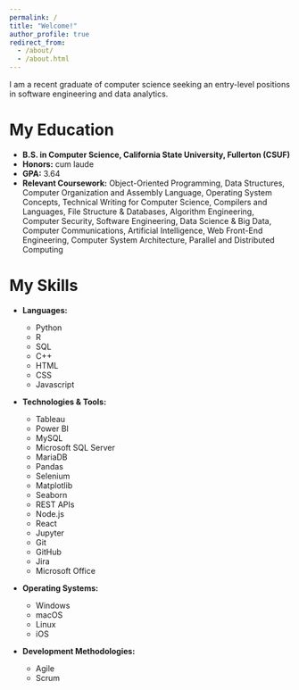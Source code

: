 ```yaml
---
permalink: /
title: "Welcome!"
author_profile: true
redirect_from: 
  - /about/
  - /about.html
---
```


I am a recent graduate of computer science seeking an entry-level positions in software engineering and data analytics.

My Education
======
* **B.S. in Computer Science, California State University, Fullerton (CSUF)**
* **Honors:** cum laude
* **GPA:** 3.64
* **Relevant Coursework:** Object-Oriented Programming, Data Structures, Computer Organization and Assembly
Language, Operating System Concepts, Technical Writing for Computer Science, Compilers and Languages, File
Structure & Databases, Algorithm Engineering, Computer Security, Software Engineering, Data Science & Big
Data, Computer Communications, Artificial Intelligence, Web Front-End Engineering, Computer System
Architecture, Parallel and Distributed Computing

My Skills
======
* **Languages:**
  * Python
  * R
  * SQL
  * C++
  * HTML
  * CSS
  * Javascript

* **Technologies & Tools:**
  * Tableau
  * Power BI
  * MySQL
  * Microsoft SQL Server
  * MariaDB
  * Pandas
  * Selenium
  * Matplotlib
  * Seaborn
  * REST APIs
  * Node.js
  * React
  * Jupyter
  * Git
  * GitHub
  * Jira
  * Microsoft Office

* **Operating Systems:**
  * Windows
  * macOS
  * Linux
  * iOS
* **Development Methodologies:**
  * Agile
  * Scrum
